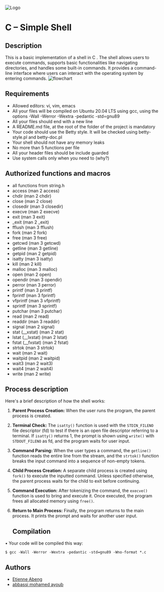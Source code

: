 ![Logo](https://uploads-ssl.webflow.com/6105315644a26f77912a1ada/63eea844ae4e3022154e2878_Holberton.png)

# **C – Simple Shell**

## **Description**
This is a basic implementation of a shell in C . The shell allows users to execute commands, supports basic functionalities like navigating directories, and handles some built-in commands. It provides a command-line interface where users can interact with the operating system by entering commands.
![flowchart](https://github.com/EtienneAbeng/holbertonschool-simple_shell/assets/134635340/780cf242-ed87-4fc8-8ad4-13c038ffa895)


## **Requirements**
- Allowed editors: vi, vim, emacs
- All your files will be compiled on Ubuntu 20.04 LTS using gcc, using the options -Wall -Werror -Wextra -pedantic -std=gnu89
- All your files should end with a new line
- A README.md file, at the root of the folder of the project is mandatory
- Your code should use the Betty style. It will be checked using betty-style.pl and betty-doc.pl
- Your shell should not have any memory leaks
- No more than 5 functions per file
- All your header files should be include guarded
- Use system calls only when you need to (why?)
## **Authorized functions and macros**
- all functions from string.h
- access (man 2 access)
- chdir (man 2 chdir)
- close (man 2 close)
- closedir (man 3 closedir)
- execve (man 2 execve)
- exit (man 3 exit)
- _exit (man 2 _exit)
- fflush (man 3 fflush)
- fork (man 2 fork)
- free (man 3 free)
- getcwd (man 3 getcwd)
- getline (man 3 getline)
- getpid (man 2 getpid)
- isatty (man 3 isatty)
- kill (man 2 kill)
- malloc (man 3 malloc)
- open (man 2 open)
- opendir (man 3 opendir)
- perror (man 3 perror)
- printf (man 3 printf)
- fprintf (man 3 fprintf)
- vfprintf (man 3 vfprintf)
- sprintf (man 3 sprintf)
- putchar (man 3 putchar)
- read (man 2 read)
- readdir (man 3 readdir)
- signal (man 2 signal)
- stat (__xstat) (man 2 stat)
- lstat (__lxstat) (man 2 lstat)
- fstat (__fxstat) (man 2 fstat)
- strtok (man 3 strtok)
- wait (man 2 wait)
- waitpid (man 2 waitpid)
- wait3 (man 2 wait3)
- wait4 (man 2 wait4)
- write (man 2 write)
## **Process description**

Here's a brief description of how the shell works:

1. **Parent Process Creation:**
   When the user runs the program, the parent process is created.

2. **Terminal Check:**
   The `isatty()` function is used with the `STDIN_FILENO` file descriptor (fd) to test if there is an open file descriptor referring to a terminal. If `isatty()` returns 1, the prompt is shown using `write()` with `STDOUT_FILENO` as fd, and the program waits for user input.

3. **Command Parsing:**
   When the user types a command, the `getline()` function reads the entire line from the stream, and the `strtok()` function breaks the input command into a sequence of non-empty tokens.

4. **Child Process Creation:**
   A separate child process is created using `fork()` to execute the inputted command. Unless specified otherwise, the parent process waits for the child to exit before continuing.

5. **Command Execution:**
   After tokenizing the command, the `execve()` function is used to bring and execute it. Once executed, the program frees all allocated memory using `free()`.

6. **Return to Main Process:**
   Finally, the program returns to the main process. It prints the prompt and waits for another user input.
   ## **Compilation**
•	Your code will be compiled this way:
```
$ gcc -Wall -Werror -Wextra -pedantic -std=gnu89 -Wno-format *.c

```
## Authors
- [Etienne Abeng](https://www.github.com/EtienneAbeng)
- [abbassi mohamed ayoub](https://www.github.com/abbassimedayoub)

